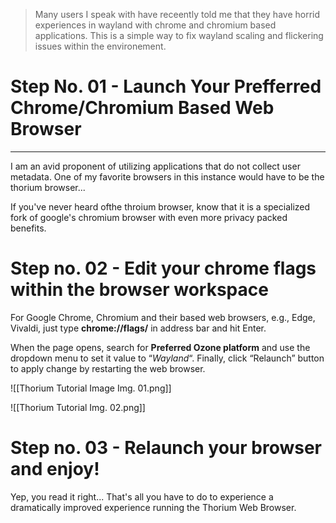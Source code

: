 > Many users  I speak with have receently told me that they have horrid experiences in wayland with chrome and chromium based applications. This is a simple way to fix wayland scaling and flickering issues within the environement. 

# Step No. 01 - Launch Your Prefferred Chrome/Chromium Based Web Browser
---
I am an avid proponent of utilizing applications that do not collect user metadata. One of my favorite browsers in this instance would have to be the thorium browser... 

If you've never heard ofthe throium browser, know that it is a specialized fork of google's chromium browser with even more privacy packed benefits. 

# Step no. 02 - Edit your chrome flags within the browser workspace 

For Google Chrome, Chromium and their based web browsers, e.g., Edge, Vivaldi, just type **chrome://flags/** in address bar and hit Enter.

When the page opens, search for **Preferred Ozone platform** and use the dropdown menu to set it value to “_Wayland_“. Finally, click “Relaunch” button to apply change by restarting the web browser.

![[Thorium Tutorial Image Img. 01.png]]

![[Thorium Tutorial Img. 02.png]]

# Step no. 03 - Relaunch your browser and enjoy!
Yep, you read it right... That's all you have to do to experience a dramatically improved experience running the Thorium Web Browser. 


